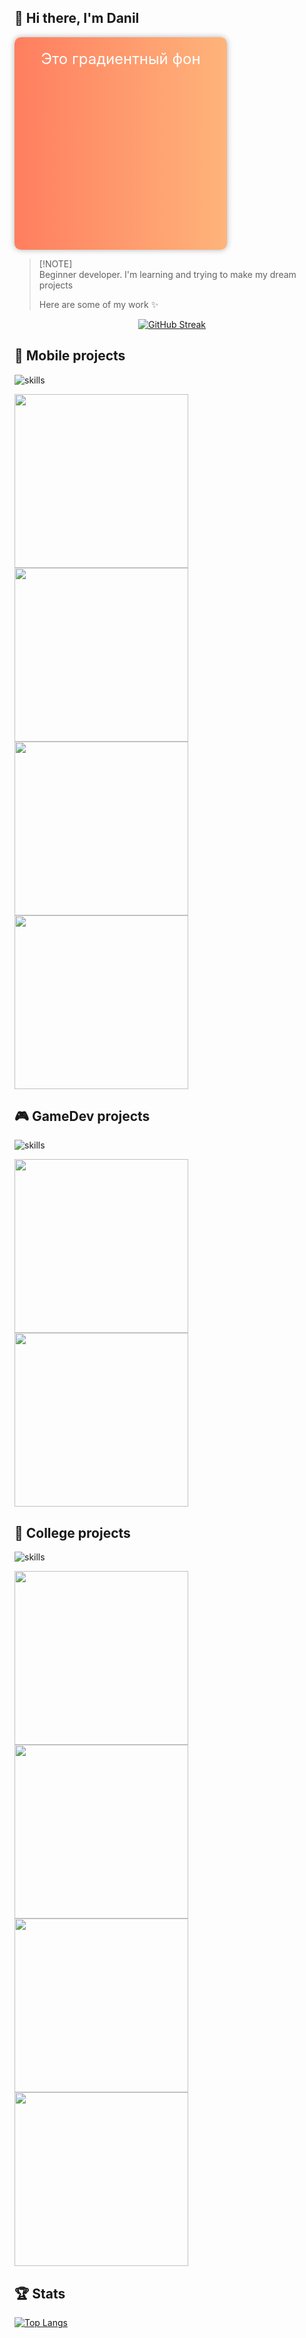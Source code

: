 ## 👋 Hi there, I'm Danil 

<div class="gradient-container" style="width: 300px;
    height: 300px;
    background: linear-gradient(to right, #ff7e5f, #feb47b);
    border-radius: 10px;
    box-shadow: 0 0 10px rgba(0, 0, 0, 0.3);
    padding: 20px;
    color: white;
    text-align: center;
    font-size: 24px;" >
  Это градиентный фон
</div>

> [!NOTE]\
> Beginner developer. I'm learning and trying to make my dream projects
>
> Here are some of my work ✨

<p align="center">
    <a href="https://git.io/streak-stats"><img src="https://streak-stats.demolab.com?user=EventGamer67&theme=prussian&hide_border=true" alt="GitHub Streak" /></a>
</p>

<h2>📱 Mobile projects</h2>

![skills](https://skillicons.dev/icons?i=flutter,dart,kotlin,supabase&theme=dark)

<p align="left">
    <a href="https://github.com/EventGamer67/Chronos"><img width="278" src="https://denvercoder1-github-readme-stats.vercel.app/api/pin/?username=EventGamer67&repo=Chronos&theme=prussian&hide_border=true&show_icons=true"></a>
    <a href="https://github.com/EventGamer67/RediExpress"><img width="278" src="https://denvercoder1-github-readme-stats.vercel.app/api/pin/?username=EventGamer67&repo=RediExpress&theme=prussian&hide_border=true&show_icons=true"></a>
    <a href="https://github.com/EventGamer67/MADventure"><img width="278" src="https://denvercoder1-github-readme-stats.vercel.app/api/pin/?username=EventGamer67&repo=MADventure&theme=prussian&hide_border=true&show_icons=true"></a>
    <a href="https://github.com/EventGamer67/Flutter-Learning"><img width="278" src="https://denvercoder1-github-readme-stats.vercel.app/api/pin/?username=EventGamer67&repo=Flutter-Learning&theme=prussian&hide_border=true&show_icons=true"></a>
</p>

<h2>🎮 GameDev projects</h2>

![skills](https://skillicons.dev/icons?i=unity,cs&theme=dark)

<p align="left">
    <a href="https://github.com/EventGamer67/UnityCourseExam"><img width="278" src="https://denvercoder1-github-readme-stats.vercel.app/api/pin/?username=EventGamer67&repo=UnityCourseExam&theme=prussian&hide_border=true&show_icons=true"></a>
    <a href="https://github.com/EventGamer67/SlimeCraft"><img width="278" src="https://denvercoder1-github-readme-stats.vercel.app/api/pin/?username=EventGamer67&repo=SlimeCraft&theme=prussian&hide_border=true&show_icons=true"></a>
</p>

<h2>📖 College projects</h2>

![skills](https://skillicons.dev/icons?i=py,qt,dotnet,cs,mysql&theme=dark)

<p align="left">
    <a href="https://github.com/EventGamer67/PM"><img width="278" src="https://denvercoder1-github-readme-stats.vercel.app/api/pin/?username=EventGamer67&repo=PM&theme=prussian&hide_border=true&show_icons=true"></a>
    <a href="https://github.com/EventGamer67/Chess"><img width="278" src="https://denvercoder1-github-readme-stats.vercel.app/api/pin/?username=EventGamer67&repo=Chess&theme=prussian&hide_border=true&show_icons=true"></a>
    <a href="https://github.com/EventGamer67/ShopAPI"><img width="278" src="https://denvercoder1-github-readme-stats.vercel.app/api/pin/?username=EventGamer67&repo=ShopAPI&theme=prussian&hide_border=true&show_icons=true"></a>
    <a href="https://github.com/EventGamer67/Shop"><img width="278" src="https://denvercoder1-github-readme-stats.vercel.app/api/pin/?username=EventGamer67&repo=Shop&theme=prussian&hide_border=true&show_icons=true"></a>
</p>

<h2>🏆 Stats</h2>

[![Top Langs](https://github-readme-stats.vercel.app/api/top-langs/?username=EventGamer67&layout=compact&theme=prussian&hide=html,cmake,c-plus-plus&hide_border=true)](https://github.com/EventGamer67)
